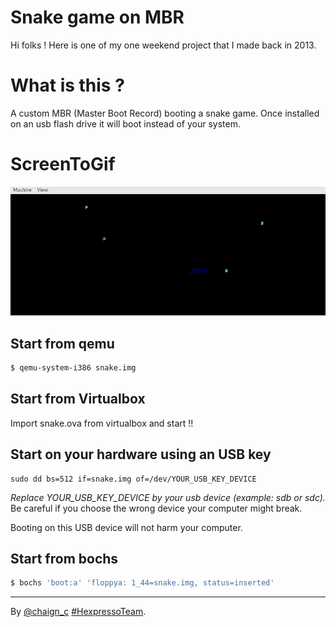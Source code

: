 # Snake game on MBR

Hi folks ! Here is one of my one weekend project that I made back in 2013.


# What is this ?

A custom MBR (Master Boot Record) booting a snake game. Once installed on an usb flash drive it will boot instead of your system.

# ScreenToGif

![Alt Text](/snake.gif)

## Start from qemu
```sh
$ qemu-system-i386 snake.img
```

## Start from Virtualbox

Import snake.ova from virtualbox and start !!

## Start on your hardware using an USB key
```
sudo dd bs=512 if=snake.img of=/dev/YOUR_USB_KEY_DEVICE
```
*Replace YOUR_USB_KEY_DEVICE by your usb device (example: sdb or sdc).* Be careful if you choose the wrong device your computer might break.

Booting on this USB device will not harm your computer.

## Start from bochs
```sh
$ bochs 'boot:a' 'floppya: 1_44=snake.img, status=inserted'
```

---

By [@chaign\_c][] [#HexpressoTeam][hexpresso].


[hexpresso]:     https://hexpresso.github.io
[@chaign\_c]:    https://twitter.com/chaign_c
